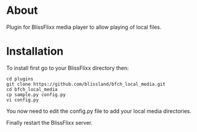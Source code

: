 # About

Plugin for BlissFlixx media player to allow playing of local files.

# Installation

To install first go to your BlissFlixx directory then:

```
cd plugins
git clone https://github.com/blissland/bfch_local_media.git
cd bfch_local_media
cp sample.py config.py
vi config.py
```
You now need to edit the config.py file to add your local media directories.

Finally restart the BlissFlixx server.
